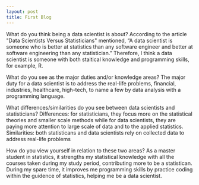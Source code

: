 ```yaml
---
layout: post
title: First Blog
---
```


What do you think being a data scientist is about? 
According to the article "Data Scientists Versus Statisticians" mentioned, “A data scientist is someone who is better at statistics than any software engineer and better at software engineering than any statistician.” Therefore, I think a data scientist is someone with both staitical knowledge and programming skills, for example, R.

What do you see as the major duties and/or knowledge areas?
The major duty for a data scientist is to address the real-life problems, financial, industries, healthcare, high-tech, to name a few by data analysis with a programming language.

What differences/similarities do you see between data scientists and statisticians?
Differences: for statisticians, they focus more on the statistical theories and smaller scale methods while for data scientists, they are paying more attention to large scale of data and to the applied statistics.
Similarities: both statisticans and data scientists rely on collected data to address real-life problems

How do you view yourself in relation to these two areas?
As a master student in statistics, it strengths my statistical knowledge with all the courses taken during my study period, contributing more to be a statistican. During my spare time, it improves me programming skills by practice coding within the guidence of statistics, helping me be a data scientist.

